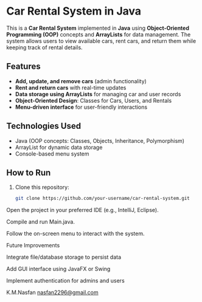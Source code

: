 # Car Rental System in Java

This is a **Car Rental System** implemented in **Java** using **Object-Oriented Programming (OOP)** concepts and **ArrayLists** for data management. The system allows users to view available cars, rent cars, and return them while keeping track of rental details.

## Features
- **Add, update, and remove cars** (admin functionality)  
- **Rent and return cars** with real-time updates  
- **Data storage using ArrayLists** for managing car and user records  
- **Object-Oriented Design**: Classes for Cars, Users, and Rentals  
- **Menu-driven interface** for user-friendly interactions  

## Technologies Used
- Java (OOP concepts: Classes, Objects, Inheritance, Polymorphism)  
- ArrayList for dynamic data storage  
- Console-based menu system  

## How to Run
1. Clone this repository:  
   ```bash
   git clone https://github.com/your-username/car-rental-system.git


Open the project in your preferred IDE (e.g., IntelliJ, Eclipse).

Compile and run Main.java.

Follow the on-screen menu to interact with the system.

Future Improvements

Integrate file/database storage to persist data

Add GUI interface using JavaFX or Swing

Implement authentication for admins and users


K.M.Nasfan
nasfan2296@gmail.com
